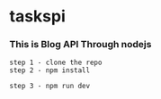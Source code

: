 # taskspi

### This is Blog API Through nodejs

```
step 1 - clone the repo
step 2 - npm install

step 3 - npm run dev
```

